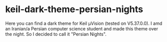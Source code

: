 # keil-dark-theme-persian-nights
Here you can find a dark theme for Keil µVision (tested on V5.37.0.0).
I amd an Iranian/a Persian computer science student and made this theme over the night. So I decided to call it "Persian Nights".
